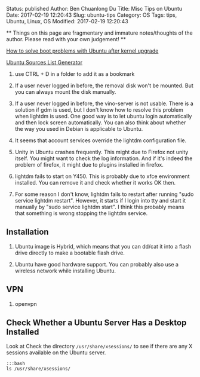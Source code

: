 Status: published
Author: Ben Chuanlong Du
Title: Misc Tips on Ubuntu
Date: 2017-02-19 12:20:43
Slug: ubuntu-tips
Category: OS
Tags: tips, Ubuntu, Linux, OS
Modified: 2017-02-19 12:20:43

**
Things on this page are fragmentary and immature notes/thoughts of the author. 
Please read with your own judgement!
**
 
[How to solve boot problems with Ubuntu after kernel upgrade](http://www.dedoimedo.com/computers/ubuntu-initrd-bug.html)

[Ubuntu Sources List Generator](https://repogen.simplylinux.ch/)

1. use CTRL + D in a folder to add it as a bookmark

1. If a user never logged in before, the removal disk won't be mounted.
    But you can always mount the disk manually.

2. If a user never logged in before, the vino-server is not usable. 
    There is a solution if gdm is used, 
    but I don't know how to resolve this problem when lightdm is used. 
    One good way is to let ubuntu login automatically and then lock screen automatically.
    You can also think about whether the way you used in Debian is applicable to Ubuntu.

3. It seems that account services override the lightdm configuration file. 

4. Unity in Ubuntu crashes frequently. 
    This might due to Firefox not unity itself. 
    You might want to check the log information. 
    And if it's indeed the problem of firefox, 
    it might due to plugins installed in firefox. 

5. lightdm fails to start on Y450. 
    This is probably due to xfce environment installed. 
    You can remove it and check whether it works OK then. 

6. For some reason I don't know, lightdm fails to restart after running "sudo service lightdm restart".
    However, it starts if I login into tty and start it manually by "sudo service lightdm start".
    I think this probably means that something is wrong stopping the lightdm service. 

## Installation

1. Ubuntu image is Hybrid, 
    which means that you can dd/cat it into a flash drive directly to make a bootable flash drive.

2. Ubuntu have good hardware support. 
    You can probably also use a wireless network while installing Ubuntu.

## VPN

1. openvpn

## Check Whether a Ubuntu Server Has a Desktop Installed

Look at 
Check the directory `/usr/share/xsessions/` to see 
if there are any X sessions available on the Ubuntu server.

    :::bash
    ls /usr/share/xsessions/

